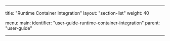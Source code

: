 ---

title: "Runtime Container Integration"
layout: "section-list"
weight: 40

menu:
  main:
    identifier: "user-guide-runtime-container-integration"
    parent: "user-guide"

---